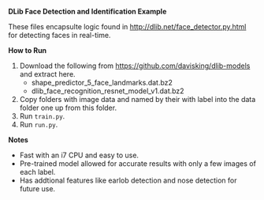 **DLib Face Detection and Identification Example**

These files encapsulte logic found in http://dlib.net/face_detector.py.html for detecting faces in real-time.


**How to Run**
1. Download the following from https://github.com/davisking/dlib-models and extract here.
    - shape_predictor_5_face_landmarks.dat.bz2
    - dlib_face_recognition_resnet_model_v1.dat.bz2
2. Copy folders with image data and named by their with label into the data folder one up from this folder.
3. Run `train.py`.
4. Run `run.py`.


**Notes**
- Fast with an i7 CPU and easy to use. 
- Pre-trained model allowed for accurate results with only a few images of each label.
- Has addtional features like earlob detection and nose detection for future use.